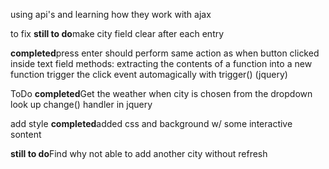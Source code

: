 using api's and learning how they work with ajax 



to fix
**still to do**make city field clear after each entry

**completed**press enter should perform same action as when button clicked inside text field
     methods:
     extracting the contents of a function into a new function
     trigger the click event automagically with trigger() (jquery)

ToDo
**completed**Get the weather when city is chosen from the dropdown
    look up change() handler in jquery


add style
**completed**added css and background w/ some interactive sontent

**still to do**Find why not able to add another city without refresh